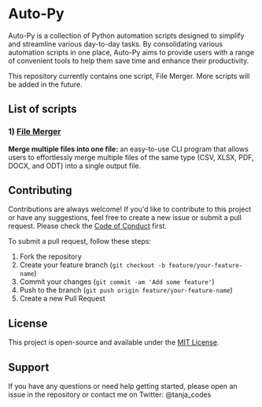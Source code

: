 # Auto-Py 
Auto-Py is a collection of Python automation scripts designed to simplify and streamline various day-to-day tasks. By consolidating various automation scripts in one place, Auto-Py aims to provide users with a range of convenient tools to help them save time and enhance their productivity.

This repository currently contains one script, File Merger. More scripts will be added in the future.

## List of scripts
### 1) [File Merger](./file_merger)
**Merge multiple files into one file:** an easy-to-use CLI program that allows users to effortlessly merge multiple files of the same type (CSV, XLSX, PDF, DOCX, and ODT) into a single output file.

## Contributing
Contributions are always welcome! If you'd like to contribute to this project or have any suggestions, feel free to create a new issue or submit a pull request. Please check the [Code of Conduct](./CODE_OF_CONDUCT.md) first.

To submit a pull request, follow these steps:
1. Fork the repository
2. Create your feature branch (`git checkout -b feature/your-feature-name`)
3. Commit your changes (`git commit -am 'Add some feature'`)
4. Push to the branch (`git push origin feature/your-feature-name`)
5. Create a new Pull Request

## License

This project is open-source and available under the [MIT License](./LICENSE.md).

## Support
If you have any questions or need help getting started, please open an issue in the repository or contact me on Twitter: @tanja_codes
